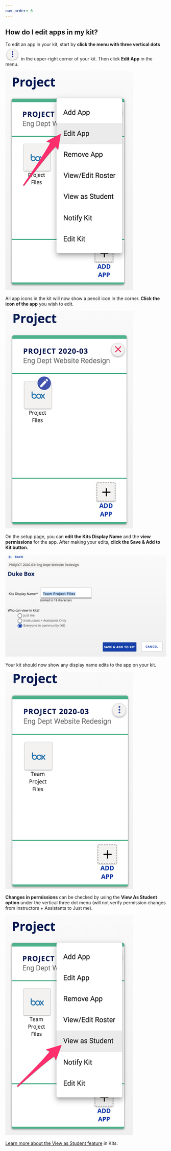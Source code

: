 ```yaml
---
nav_order: 6
---
```


## How do I edit apps in my kit?

To edit an app in your kit, start by **click the menu with three vertical dots** ![image alt text](images/image_18.png) in the upper-right corner of your kit.  Then click **Edit App** in the menu.

![image alt text](images/image_19.png)

All app icons in the kit will now show a pencil icon in the corner.  **Click the icon of the app** you wish to edit.

![image alt text](images/image_20.png)

On the setup page, you can **edit the Kits Display Name** and the **view permissions** for the app.  After making your edits, **click the Save & Add to Kit button**.

![image alt text](images/image_21.png)

Your kit should now show any display name edits to the app on your kit.

![image alt text](images/image_22.png)

**Changes in permissions** can be checked by using the **View As Student option** under the vertical three dot menu (will not verify permission changes from Instructors + Assistants to Just me).

![image alt text](images/image_23.png)

[Learn more about the View as Student feature](/how-do-i-view-my-kit-with-the-student-role.md) in Kits.
